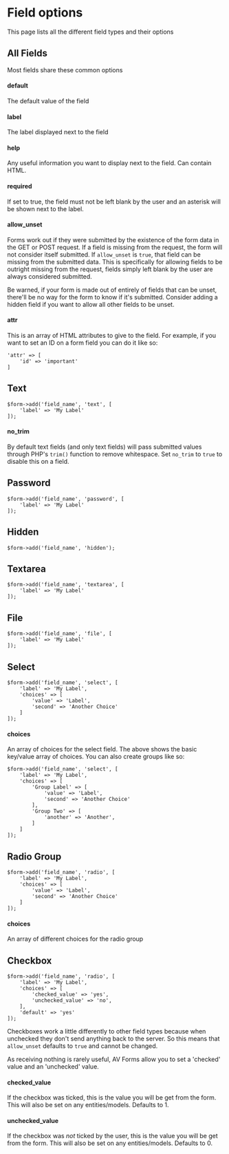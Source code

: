 # Field options

This page lists all the different field types and their options

## All Fields

Most fields share these common options

#### default

The default value of the field

#### label

The label displayed next to the field

#### help

Any useful information you want to display next to the field. Can contain HTML.

#### required

If set to true, the field must not be left blank by the user and an asterisk will be shown next to the label.

#### allow_unset

Forms work out if they were submitted by the existence of the form data in the GET or POST request. If a field is missing from the request, the form will not consider itself submitted. If `allow_unset` is `true`, that field can be missing from the submitted data. This is specifically for allowing fields to be outright missing from the request, fields simply left blank by the user are always considered submitted.

Be warned, if your form is made out of entirely of fields that can be unset, there'll be no way for the form to know if it's submitted. Consider adding a hidden field if you want to allow all other fields to be unset.

#### attr

This is an array of HTML attributes to give to the field. For example, if you want to set an ID on a form field you can do it like so:

    'attr' => [
        'id' => 'important'
    ]

## Text

    $form->add('field_name', 'text', [
        'label' => 'My Label'
    ]);
    
#### no_trim

By default text fields (and only text fields) will pass submitted values through PHP's `trim()` function to remove whitespace. Set `no_trim` to `true` to disable this on a field.

## Password

    $form->add('field_name', 'password', [
        'label' => 'My Label'
    ]);

## Hidden

    $form->add('field_name', 'hidden');

## Textarea

    $form->add('field_name', 'textarea', [
        'label' => 'My Label'
    ]);

## File

    $form->add('field_name', 'file', [
        'label' => 'My Label'
    ]);

## Select

    $form->add('field_name', 'select', [
        'label' => 'My Label',
        'choices' => [
            'value' => 'Label',
            'second' => 'Another Choice'
        ]
    ]);
    
#### choices

An array of choices for the select field. The above shows the basic key/value array of choices. You can also create groups like so:

    $form->add('field_name', 'select', [
        'label' => 'My Label',
        'choices' => [
            'Group Label' => [
                'value' => 'Label',
                'second' => 'Another Choice'
            ],
            'Group Two' => [
                'another' => 'Another',
            ]
        ]
    ]);

## Radio Group

    $form->add('field_name', 'radio', [
        'label' => 'My Label',
        'choices' => [
            'value' => 'Label',
            'second' => 'Another Choice'
        ]
    ]);
        
#### choices

An array of different choices for the radio group

## Checkbox

    $form->add('field_name', 'radio', [
        'label' => 'My Label',
        'choices' => [
            'checked_value' => 'yes',
            'unchecked_value' => 'no',
        ],
        'default' => 'yes'
    ]);
    
Checkboxes work a little differently to other field types because when unchecked they don't send anything back to the server. So this means that `allow_unset` defaults to `true` and cannot be changed.

As receiving nothing is rarely useful, AV Forms allow you to set a 'checked' value and an 'unchecked' value.

#### checked_value

If the checkbox was ticked, this is the value you will be get from the form. This will also be set on any entities/models. Defaults to 1.

#### unchecked_value

If the checkbox was *not* ticked by the user, this is the value you will be get from the form. This will also be set on any entities/models. Defaults to 0.

